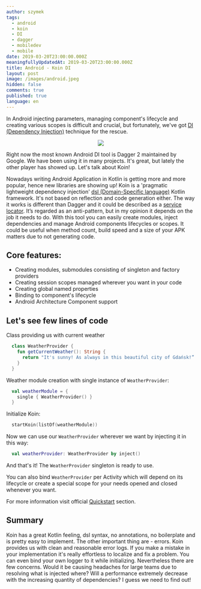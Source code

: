 ```yaml
---
author: szymek
tags:
  - android
  - koin
  - DI
  - dagger
  - mobiledev
  - mobile
date: 2019-03-20T23:00:00.000Z
meaningfullyUpdatedAt: 2019-03-20T23:00:00.000Z
title: Android - Koin DI
layout: post
image: /images/android.jpeg
hidden: false
comments: true
published: true
language: en
---
```

In Android injecting parameters, managing component's lifecycle and creating various scopes is difficult and crucial, but fortunately, we've got [DI (Dependency Injection)](https://en.wikipedia.org/wiki/Dependency_injection) technique for the rescue.

<p align="center">
  <img src="/images/android-koin/android_photo.jpg" />
</p>

Right now the most known Android DI tool is Dagger 2 maintained by Google. We have been using it in many projects. It's great, but lately the other player has showed up. Let's talk about Koin!

Nowadays writing Android Application in Kotlin is getting more and more popular, hence new libraries are showing up! Koin is a 'pragmatic lightweight dependency injection' [dsl (Domain-Specific language)](https://en.wikipedia.org/wiki/Domain-specific_language) Kotlin framework. It's not based on reflection and code generation either. The way it works is different than Dagger and it could be described as a [service locator](https://en.wikipedia.org/wiki/Service_locator_pattern). It’s regarded as an anti-pattern, but in my opinion it depends on the job it needs to do. With this tool you can easily create modules, inject dependencies and manage Android components lifecycles or scopes. It could be useful when method count, build speed and a size of your APK matters due to not generating code. 

## Core features:

* Creating modules, submodules consisting of singleton and factory providers
* Creating session scopes managed wherever you want in your code
* Creating global named properties
* Binding to component's lifecycle
* Android Architecture Component support

## Let's see few lines of code

Class providing us with current weather

```kotlin
  class WeatherProvider {
    fun getCurrentWeather(): String {
      return "It's sunny! As always in this beautiful city of Gdańsk!”
    }
  }
```

Weather module creation with single instance of `WeatherProvider`:

```kotlin
  val weatherModule = {
    single { WeatherProvider() }
  }
```

Initialize Koin:

```kotlin
  startKoin(listOf(weatherModule))
```

Now we can use our `WeatherProvider` wherever we want by injecting it in this way:

```kotlin
  val weatherProvider: WeatherProvider by inject()
```

And that's it! The `WeatherProvider` singleton is ready to use.

You can also bind `WeatherProvider` per Activity which will depend on its lifecycle or create a special scope for your needs opened and closed whenever you want.

For more information visit official [Quickstart](https://insert-koin.io/docs/quickstart/kotlin) section.

## Summary

Koin has a great Kotlin feeling, dsl syntax, no annotations, no boilerplate and is pretty easy to implement. The other important thing are - errors. Koin provides us with clean and reasonable error logs. If you make a mistake in your implementation it's really effortless to localize and fix a problem. You can even bind your own logger to it while initializing.
Nevertheless there are few concerns. Would it be causing headaches for large teams due to resolving what is injected where? Will a performance extremely decrease with the increasing quantity of dependencies? I guess we need to find out!
